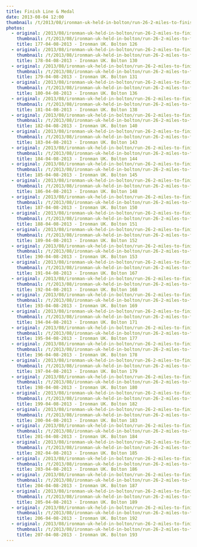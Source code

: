 ```yaml
---
title: Finish Line & Medal
date: 2013-08-04 12:00
thumbnail: /t/2013/08/ironman-uk-held-in-bolton/run-26-2-miles-to-finish-line/finish-line-medal/177-04-08-2013-ironman-uk.-bolton-126.jpg
photos:
  - original: /2013/08/ironman-uk-held-in-bolton/run-26-2-miles-to-finish-line/finish-line-medal/177-04-08-2013-ironman-uk.-bolton-126.jpg
    thumbnail: /t/2013/08/ironman-uk-held-in-bolton/run-26-2-miles-to-finish-line/finish-line-medal/177-04-08-2013-ironman-uk.-bolton-126.jpg
    title: 177-04-08-2013 - Ironman UK. Bolton 126
  - original: /2013/08/ironman-uk-held-in-bolton/run-26-2-miles-to-finish-line/finish-line-medal/178-04-08-2013-ironman-uk.-bolton-130.jpg
    thumbnail: /t/2013/08/ironman-uk-held-in-bolton/run-26-2-miles-to-finish-line/finish-line-medal/178-04-08-2013-ironman-uk.-bolton-130.jpg
    title: 178-04-08-2013 - Ironman UK. Bolton 130
  - original: /2013/08/ironman-uk-held-in-bolton/run-26-2-miles-to-finish-line/finish-line-medal/179-04-08-2013-ironman-uk.-bolton-131.jpg
    thumbnail: /t/2013/08/ironman-uk-held-in-bolton/run-26-2-miles-to-finish-line/finish-line-medal/179-04-08-2013-ironman-uk.-bolton-131.jpg
    title: 179-04-08-2013 - Ironman UK. Bolton 131
  - original: /2013/08/ironman-uk-held-in-bolton/run-26-2-miles-to-finish-line/finish-line-medal/180-04-08-2013-ironman-uk.-bolton-136.jpg
    thumbnail: /t/2013/08/ironman-uk-held-in-bolton/run-26-2-miles-to-finish-line/finish-line-medal/180-04-08-2013-ironman-uk.-bolton-136.jpg
    title: 180-04-08-2013 - Ironman UK. Bolton 136
  - original: /2013/08/ironman-uk-held-in-bolton/run-26-2-miles-to-finish-line/finish-line-medal/181-04-08-2013-ironman-uk.-bolton-138.jpg
    thumbnail: /t/2013/08/ironman-uk-held-in-bolton/run-26-2-miles-to-finish-line/finish-line-medal/181-04-08-2013-ironman-uk.-bolton-138.jpg
    title: 181-04-08-2013 - Ironman UK. Bolton 138
  - original: /2013/08/ironman-uk-held-in-bolton/run-26-2-miles-to-finish-line/finish-line-medal/182-04-08-2013-ironman-uk.-bolton-140.jpg
    thumbnail: /t/2013/08/ironman-uk-held-in-bolton/run-26-2-miles-to-finish-line/finish-line-medal/182-04-08-2013-ironman-uk.-bolton-140.jpg
    title: 182-04-08-2013 - Ironman UK. Bolton 140
  - original: /2013/08/ironman-uk-held-in-bolton/run-26-2-miles-to-finish-line/finish-line-medal/183-04-08-2013-ironman-uk.-bolton-143.jpg
    thumbnail: /t/2013/08/ironman-uk-held-in-bolton/run-26-2-miles-to-finish-line/finish-line-medal/183-04-08-2013-ironman-uk.-bolton-143.jpg
    title: 183-04-08-2013 - Ironman UK. Bolton 143
  - original: /2013/08/ironman-uk-held-in-bolton/run-26-2-miles-to-finish-line/finish-line-medal/184-04-08-2013-ironman-uk.-bolton-144.jpg
    thumbnail: /t/2013/08/ironman-uk-held-in-bolton/run-26-2-miles-to-finish-line/finish-line-medal/184-04-08-2013-ironman-uk.-bolton-144.jpg
    title: 184-04-08-2013 - Ironman UK. Bolton 144
  - original: /2013/08/ironman-uk-held-in-bolton/run-26-2-miles-to-finish-line/finish-line-medal/185-04-08-2013-ironman-uk.-bolton-145.jpg
    thumbnail: /t/2013/08/ironman-uk-held-in-bolton/run-26-2-miles-to-finish-line/finish-line-medal/185-04-08-2013-ironman-uk.-bolton-145.jpg
    title: 185-04-08-2013 - Ironman UK. Bolton 145
  - original: /2013/08/ironman-uk-held-in-bolton/run-26-2-miles-to-finish-line/finish-line-medal/186-04-08-2013-ironman-uk.-bolton-148.jpg
    thumbnail: /t/2013/08/ironman-uk-held-in-bolton/run-26-2-miles-to-finish-line/finish-line-medal/186-04-08-2013-ironman-uk.-bolton-148.jpg
    title: 186-04-08-2013 - Ironman UK. Bolton 148
  - original: /2013/08/ironman-uk-held-in-bolton/run-26-2-miles-to-finish-line/finish-line-medal/187-04-08-2013-ironman-uk.-bolton-150.jpg
    thumbnail: /t/2013/08/ironman-uk-held-in-bolton/run-26-2-miles-to-finish-line/finish-line-medal/187-04-08-2013-ironman-uk.-bolton-150.jpg
    title: 187-04-08-2013 - Ironman UK. Bolton 150
  - original: /2013/08/ironman-uk-held-in-bolton/run-26-2-miles-to-finish-line/finish-line-medal/188-04-08-2013-ironman-uk.-bolton-151.jpg
    thumbnail: /t/2013/08/ironman-uk-held-in-bolton/run-26-2-miles-to-finish-line/finish-line-medal/188-04-08-2013-ironman-uk.-bolton-151.jpg
    title: 188-04-08-2013 - Ironman UK. Bolton 151
  - original: /2013/08/ironman-uk-held-in-bolton/run-26-2-miles-to-finish-line/finish-line-medal/189-04-08-2013-ironman-uk.-bolton-152.jpg
    thumbnail: /t/2013/08/ironman-uk-held-in-bolton/run-26-2-miles-to-finish-line/finish-line-medal/189-04-08-2013-ironman-uk.-bolton-152.jpg
    title: 189-04-08-2013 - Ironman UK. Bolton 152
  - original: /2013/08/ironman-uk-held-in-bolton/run-26-2-miles-to-finish-line/finish-line-medal/190-04-08-2013-ironman-uk.-bolton-153.jpg
    thumbnail: /t/2013/08/ironman-uk-held-in-bolton/run-26-2-miles-to-finish-line/finish-line-medal/190-04-08-2013-ironman-uk.-bolton-153.jpg
    title: 190-04-08-2013 - Ironman UK. Bolton 153
  - original: /2013/08/ironman-uk-held-in-bolton/run-26-2-miles-to-finish-line/finish-line-medal/191-04-08-2013-ironman-uk.-bolton-167.jpg
    thumbnail: /t/2013/08/ironman-uk-held-in-bolton/run-26-2-miles-to-finish-line/finish-line-medal/191-04-08-2013-ironman-uk.-bolton-167.jpg
    title: 191-04-08-2013 - Ironman UK. Bolton 167
  - original: /2013/08/ironman-uk-held-in-bolton/run-26-2-miles-to-finish-line/finish-line-medal/192-04-08-2013-ironman-uk.-bolton-168.jpg
    thumbnail: /t/2013/08/ironman-uk-held-in-bolton/run-26-2-miles-to-finish-line/finish-line-medal/192-04-08-2013-ironman-uk.-bolton-168.jpg
    title: 192-04-08-2013 - Ironman UK. Bolton 168
  - original: /2013/08/ironman-uk-held-in-bolton/run-26-2-miles-to-finish-line/finish-line-medal/193-04-08-2013-ironman-uk.-bolton-169.jpg
    thumbnail: /t/2013/08/ironman-uk-held-in-bolton/run-26-2-miles-to-finish-line/finish-line-medal/193-04-08-2013-ironman-uk.-bolton-169.jpg
    title: 193-04-08-2013 - Ironman UK. Bolton 169
  - original: /2013/08/ironman-uk-held-in-bolton/run-26-2-miles-to-finish-line/finish-line-medal/194-04-08-2013-ironman-uk.-bolton-171.jpg
    thumbnail: /t/2013/08/ironman-uk-held-in-bolton/run-26-2-miles-to-finish-line/finish-line-medal/194-04-08-2013-ironman-uk.-bolton-171.jpg
    title: 194-04-08-2013 - Ironman UK. Bolton 171
  - original: /2013/08/ironman-uk-held-in-bolton/run-26-2-miles-to-finish-line/finish-line-medal/195-04-08-2013-ironman-uk.-bolton-177.jpg
    thumbnail: /t/2013/08/ironman-uk-held-in-bolton/run-26-2-miles-to-finish-line/finish-line-medal/195-04-08-2013-ironman-uk.-bolton-177.jpg
    title: 195-04-08-2013 - Ironman UK. Bolton 177
  - original: /2013/08/ironman-uk-held-in-bolton/run-26-2-miles-to-finish-line/finish-line-medal/196-04-08-2013-ironman-uk.-bolton-178.jpg
    thumbnail: /t/2013/08/ironman-uk-held-in-bolton/run-26-2-miles-to-finish-line/finish-line-medal/196-04-08-2013-ironman-uk.-bolton-178.jpg
    title: 196-04-08-2013 - Ironman UK. Bolton 178
  - original: /2013/08/ironman-uk-held-in-bolton/run-26-2-miles-to-finish-line/finish-line-medal/197-04-08-2013-ironman-uk.-bolton-179.jpg
    thumbnail: /t/2013/08/ironman-uk-held-in-bolton/run-26-2-miles-to-finish-line/finish-line-medal/197-04-08-2013-ironman-uk.-bolton-179.jpg
    title: 197-04-08-2013 - Ironman UK. Bolton 179
  - original: /2013/08/ironman-uk-held-in-bolton/run-26-2-miles-to-finish-line/finish-line-medal/198-04-08-2013-ironman-uk.-bolton-180.jpg
    thumbnail: /t/2013/08/ironman-uk-held-in-bolton/run-26-2-miles-to-finish-line/finish-line-medal/198-04-08-2013-ironman-uk.-bolton-180.jpg
    title: 198-04-08-2013 - Ironman UK. Bolton 180
  - original: /2013/08/ironman-uk-held-in-bolton/run-26-2-miles-to-finish-line/finish-line-medal/199-04-08-2013-ironman-uk.-bolton-182.jpg
    thumbnail: /t/2013/08/ironman-uk-held-in-bolton/run-26-2-miles-to-finish-line/finish-line-medal/199-04-08-2013-ironman-uk.-bolton-182.jpg
    title: 199-04-08-2013 - Ironman UK. Bolton 182
  - original: /2013/08/ironman-uk-held-in-bolton/run-26-2-miles-to-finish-line/finish-line-medal/200-04-08-2013-ironman-uk.-bolton-183.jpg
    thumbnail: /t/2013/08/ironman-uk-held-in-bolton/run-26-2-miles-to-finish-line/finish-line-medal/200-04-08-2013-ironman-uk.-bolton-183.jpg
    title: 200-04-08-2013 - Ironman UK. Bolton 183
  - original: /2013/08/ironman-uk-held-in-bolton/run-26-2-miles-to-finish-line/finish-line-medal/201-04-08-2013-ironman-uk.-bolton-184.jpg
    thumbnail: /t/2013/08/ironman-uk-held-in-bolton/run-26-2-miles-to-finish-line/finish-line-medal/201-04-08-2013-ironman-uk.-bolton-184.jpg
    title: 201-04-08-2013 - Ironman UK. Bolton 184
  - original: /2013/08/ironman-uk-held-in-bolton/run-26-2-miles-to-finish-line/finish-line-medal/202-04-08-2013-ironman-uk.-bolton-185.jpg
    thumbnail: /t/2013/08/ironman-uk-held-in-bolton/run-26-2-miles-to-finish-line/finish-line-medal/202-04-08-2013-ironman-uk.-bolton-185.jpg
    title: 202-04-08-2013 - Ironman UK. Bolton 185
  - original: /2013/08/ironman-uk-held-in-bolton/run-26-2-miles-to-finish-line/finish-line-medal/203-04-08-2013-ironman-uk.-bolton-186.jpg
    thumbnail: /t/2013/08/ironman-uk-held-in-bolton/run-26-2-miles-to-finish-line/finish-line-medal/203-04-08-2013-ironman-uk.-bolton-186.jpg
    title: 203-04-08-2013 - Ironman UK. Bolton 186
  - original: /2013/08/ironman-uk-held-in-bolton/run-26-2-miles-to-finish-line/finish-line-medal/204-04-08-2013-ironman-uk.-bolton-187.jpg
    thumbnail: /t/2013/08/ironman-uk-held-in-bolton/run-26-2-miles-to-finish-line/finish-line-medal/204-04-08-2013-ironman-uk.-bolton-187.jpg
    title: 204-04-08-2013 - Ironman UK. Bolton 187
  - original: /2013/08/ironman-uk-held-in-bolton/run-26-2-miles-to-finish-line/finish-line-medal/205-04-08-2013-ironman-uk.-bolton-189.jpg
    thumbnail: /t/2013/08/ironman-uk-held-in-bolton/run-26-2-miles-to-finish-line/finish-line-medal/205-04-08-2013-ironman-uk.-bolton-189.jpg
    title: 205-04-08-2013 - Ironman UK. Bolton 189
  - original: /2013/08/ironman-uk-held-in-bolton/run-26-2-miles-to-finish-line/finish-line-medal/206-04-08-2013-ironman-uk.-bolton-192.jpg
    thumbnail: /t/2013/08/ironman-uk-held-in-bolton/run-26-2-miles-to-finish-line/finish-line-medal/206-04-08-2013-ironman-uk.-bolton-192.jpg
    title: 206-04-08-2013 - Ironman UK. Bolton 192
  - original: /2013/08/ironman-uk-held-in-bolton/run-26-2-miles-to-finish-line/finish-line-medal/207-04-08-2013-ironman-uk.-bolton-193.jpg
    thumbnail: /t/2013/08/ironman-uk-held-in-bolton/run-26-2-miles-to-finish-line/finish-line-medal/207-04-08-2013-ironman-uk.-bolton-193.jpg
    title: 207-04-08-2013 - Ironman UK. Bolton 193
---
```

